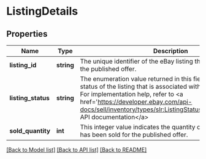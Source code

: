 # ListingDetails

## Properties
Name | Type | Description | Notes
------------ | ------------- | ------------- | -------------
**listing_id** | **string** | The unique identifier of the eBay listing that is associated with the published offer. | [optional] 
**listing_status** | **string** | The enumeration value returned in this field indicates the status of the listing that is associated with the published offer. For implementation help, refer to &lt;a href&#x3D;&#39;https://developer.ebay.com/api-docs/sell/inventory/types/slr:ListingStatusEnum&#39;&gt;eBay API documentation&lt;/a&gt; | [optional] 
**sold_quantity** | **int** | This integer value indicates the quantity of the product that has been sold for the published offer. | [optional] 

[[Back to Model list]](../README.md#documentation-for-models) [[Back to API list]](../README.md#documentation-for-api-endpoints) [[Back to README]](../README.md)


